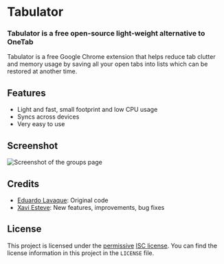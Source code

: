 # Tabulator

### Tabulator is a free open-source light-weight alternative to OneTab

Tabulator is a free Google Chrome extension that helps reduce tab clutter and memory usage by saving all your open tabs into lists which can be restored at another time.

## Features

- Light and fast, small footprint and low CPU usage
- Syncs across devices
- Very easy to use


## Screenshot

![Screenshot of the groups page](/images/screenshot.jpg)


## Credits

- [Eduardo Lavaque][el]: Original code
- [Xavi Esteve][xe]: New features, improvements, bug fixes


## License

This project is licensed under the [permissive][per] [ISC license][lic].  You
can find the license information in this project in the `LICENSE` file.

[xe]: https://xaviesteve.com/
[el]: https://github.com/Greduan/chrome-ext-tabulator
[per]: https://en.wikipedia.org/wiki/Permissive_free_software_licence
[lic]: https://en.wikipedia.org/wiki/ISC_license
